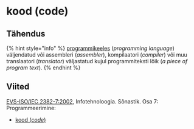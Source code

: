 # kood \(code\)

## Tähendus

{% hint style="info" %}
[programmikeeles](programmeerimiskeel-programming-language.md) \(_programming language_\) väljendatud või assembleri \(_assembler_\), kompilaatori \(_compiler_\) või muu translaatori \(_translator_\) väljastatud kujul programmiteksti lõik \(_a piece of program text_\).
{% endhint %}

## Viited

[EVS-ISO/IEC 2382-7:2002](https://www.evs.ee/et/evs-iso-iec-2382-7-2002), Infotehnoloogia. Sõnastik. Osa 7: Programmeerimine:

* [kood \(_code_\)](http://www.eki.ee/dict/its/index.cgi?Q=D0C4DA42-6C03-1014-88DC-FC5F0DBED45A&F=GUID&C01=1&C02=0&C10=1)


